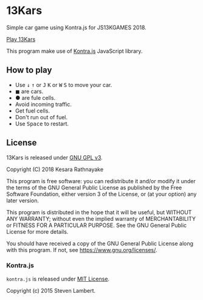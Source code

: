 # 13Kars
Simple car game using Kontra.js for JS13KGAMES 2018.

[Play 13Kars](https://13kars.fq.nz/)

This program make use of [Kontra.js](https://github.com/straker/kontra/)
JavaScript library.

## How to play
* Use <kbd>&downarrow;</kbd> <kbd>&uparrow;</kbd> or <kbd>J</kbd> <kbd>K</kbd>
or <kbd>W</kbd> <kbd>S</kbd> to move your car.
* &#9724; are cars.
* &#9679; are fule cells.
* Avoid incoming traffic.
* Get fuel cells.
* Don't run out of fuel.
* Use <kbd>Space</kbd> to restart.

## License
13Kars is released under [GNU GPL v3](LICENSE).

Copyright (C) 2018 Kesara Rathnayake

This program is free software: you can redistribute it and/or modify
it under the terms of the GNU General Public License as published by
the Free Software Foundation, either version 3 of the License, or
(at your option) any later version.

This program is distributed in the hope that it will be useful,
but WITHOUT ANY WARRANTY; without even the implied warranty of
MERCHANTABILITY or FITNESS FOR A PARTICULAR PURPOSE.  See the
GNU General Public License for more details.

You should have received a copy of the GNU General Public License
along with this program.  If not, see <https://www.gnu.org/licenses/>.

### Kontra.js
`kontra.js` is released under
[MIT License](https://github.com/straker/kontra/blob/master/LICENSE).

Copyright (c) 2015 Steven Lambert.
